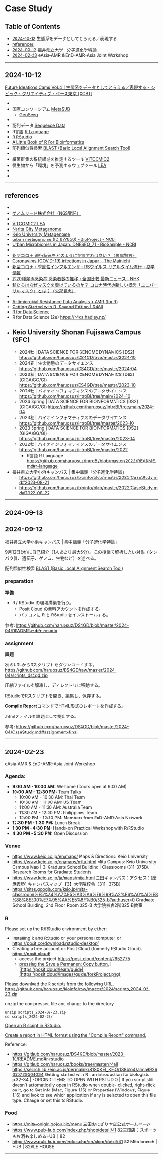 # Case Study

## Table of Contents

- [2024-10-12](#2024-10-12) 生態系をデータとしてとらえる／表現する
- [references](#references)
- [2024-09-12](#2024-09-12) 福井県立大学 | 分子進化学特論
- [2024-02-23](#2024-02-23) eAsia-AMR & EnD-AMR-Asia Joint Workshop

----------
## 2024-10-12

[Future Ideations Camp Vol.4｜生態系をデータとしてとらえる／表現する - シビック・クリエイティブ・ベース東京 [CCBT]](https://ccbt.rekibun.or.jp/events/future-ideations-camp04)

- []()
- 国際コンソーシアム [MetaSUB](https://github.com/haruosuz/metasub/blob/master/README.md)
  - [GeoSeeq](https://portal.geoseeq.com/sample-groups/20ffce9b-f3f8-4ac8-b0d5-e2a85772b08a)
- []()
- 配列データ [Sequence Data](https://github.com/haruosuz/introBI/blob/main/2022/README.md#sequence-data)
- R言語 [R Language](https://github.com/haruosuz/introBI/blob/main/2022/README.md#r-language)
- [R RStudio](https://github.com/haruosuz/DS4GD/blob/master/2024-04/README.md#r-rstudio)
- [A Little Book of R For Bioinformatics](https://github.com/haruosuz/r4bioinfo/blob/master/R_Avril_Coghlan/README.md)
- 配列類似性検索 [BLAST (Basic Local Alignment Search Tool)](https://github.com/haruosuz/DS4GD/blob/master/CaseStudy.md#blast)
- []()
- 細菌群集の系統組成を推定するツール [VITCOMIC2](https://github.com/haruosuz/bioinfo/blob/master/2022/CaseStudy.md#vitcomic2)
- 微生物から「環境」を予測するウェブツール [LEA](https://github.com/haruosuz/bioinfo/blob/master/2022/CaseStudy.md#lea)
- []()
- []()

----------
## references

- []()
- [ゲノムリード株式会社（NGS受託）](https://genome-lead.co.jp/)
- []()
- [VITCOMIC2 LEA](https://github.com/haruosuz/bioinfo/blob/master/2022/CaseStudy.md#2022-12-28)
- [Narita City Metagenome](https://www.ncbi.nlm.nih.gov/pmc/articles/PMC9872656/)
- [Keio University Metagenome](https://www.ncbi.nlm.nih.gov/pmc/articles/PMC11256853/)
- [urban metagenome (ID 877858) - BioProject - NCBI](https://www.ncbi.nlm.nih.gov/bioproject/PRJDB14136)
- [Urban Microbiomes in Japan. DNBSEQ_71 - BioSample - NCBI](https://www.ncbi.nlm.nih.gov/biosample/SAMD00643707/)
- []()
- [新型コロナ 流行状況をどのように把握すれば良い？（忽那賢志）](https://news.yahoo.co.jp/expert/articles/9a709d9886fcb1147208719a3ec653feed67187e)
- [Coronavirus (COVID-19) infections in Japan - The Mainichi](https://mainichi.jp/english/covid19)
- [新型コロナ・季節性インフルエンザ・RSウイルス リアルタイム流行・疫学情報](https://moderna-epi-report.jp/)
- [約20種類の感染症 感染者数の推移・全国比較 最新ニュース - NHK](https://www3.nhk.or.jp/news/special/infection/dashboard/)
- [私たちはなぜマスクを着けているのか？ コロナ時代の新しい概念「ユニバーサルマスク」とは？（忽那賢志）](https://news.yahoo.co.jp/expert/articles/b7091d7a8d26a290e266b2e02a14ffa84f32ad7e)
- []()
- [Antimicrobial Resistance Data Analysis • AMR (for R)](https://github.com/haruosuz/r4bioinfo/tree/master/R_microb#amr)
- [Getting Started with R, Second Edition | R4All](https://github.com/haruosuz/books/tree/master/r4all)
- [R for Data Science](https://github.com/haruosuz/books/tree/master/r4ds)
- R for Data Science (2e) https://r4ds.hadley.nz/
- Keio University Shonan Fujisawa Campus (SFC)
  - 
  - 2024秋 | DATA SCIENCE FOR GENOME DYNAMICS [DS2] https://github.com/haruosuz/DS4GD/tree/master/2024-10
  - 2024春 | 生命動態のデータサイエンス https://github.com/haruosuz/DS4GD/tree/master/2024-04
  - 2023秋 | DATA SCIENCE FOR GENOME DYNAMICS [DS2] (GIGA/GG/GI) https://github.com/haruosuz/DS4GD/tree/master/2023-10
  - 2024秋 | バイオインフォマティクスのデータサイエンス https://github.com/haruosuz/introBI/tree/main/2024-10
  - 2024 Spring | DATA SCIENCE FOR BIOINFORMATICS [DS2] (GIGA/GG/GI) https://github.com/haruosuz/introBI/tree/main/2024-04
  - 2023秋 | バイオインフォマティクスのデータサイエンス https://github.com/haruosuz/introBI/tree/master/2023-10
  - 2023 Spring | DATA SCIENCE FOR BIOINFORMATICS [DS2] (GIGA/GG/GI) https://github.com/haruosuz/introBI/tree/master/2023-04
  - 2022秋 | バイオインフォマティクスのデータサイエンス https://github.com/haruosuz/introBI/tree/master/2022
    - R言語 R Language https://github.com/haruosuz/introBI/blob/master/2022/README.md#r-language
- 福井県立大学小浜キャンパス | 集中講義「分子進化学特論」
  - https://github.com/haruosuz/bioinfo/blob/master/2023/CaseStudy.md#2023-08-21
  - https://github.com/haruosuz/bioinfo/blob/master/2022/CaseStudy.md#2022-08-22

----------
## 2024-09-13
## 2024-09-12

福井県立大学小浜キャンパス | 集中講義「分子進化学特論」

9月12日(木)に自己紹介（1人あたり最大5分）。この授業で解析したい対象（タンパク質、遺伝子、ゲノム、生物など）を述べる。  

配列類似性検索 [BLAST (Basic Local Alignment Search Tool)](https://github.com/haruosuz/DS4GD/blob/master/CaseStudy.md#blast)

### preparation
**準備**

- R / RStudio の環境構築を行う。
  - Posit Cloud の無料アカウントを作成する。
  - パソコンに R と RStudio をインストールする。

参考: 
https://github.com/haruosuz/DS4GD/blob/master/2024-04/README.md#r-rstudio

### assignment
**課題**

次のURLからRスクリプトをダウンロードする。  
https://github.com/haruosuz/DS4GD/raw/master/2024-04/scripts_ds4gd.zip

圧縮ファイルを解凍し、ディレクトリに移動する。  

RStudioでRスクリプトを開き、編集し、保存する。  

**Compile Report**コマンドでHTML形式のレポートを作成する。  

.htmlファイルを課題として提出する。  

参考: 
https://github.com/haruosuz/DS4GD/blob/master/2024-04/CaseStudy.md#assignment-final

----------
## 2024-02-23

eAsia-AMR & EnD-AMR-Asia Joint Workshop

### Agenda:
- **9:00 AM - 10:00 AM:** Welcome (Doors open at 9:00 AM)
- **10:00 AM - 12:30 PM:** Team Talks
   - 10:00 AM - 10:30 AM: Thai Team
   - 10:30 AM - 11:00 AM: US Team
   - 11:00 AM - 11:30 AM: Australia Team
   - 11:30 AM - 12:00 PM: Philippines Team
   - 12:00 PM - 12:30 PM: Members from EnD-AMR-Asia Network
- **12:30 PM - 1:30 PM:** Lunch Break
- **1:30 PM - 4:30 PM:** Hands-on Practical Workshop with R/RStudio
- **4:30 PM - 5:30 PM:** Open Discussion

### Venue
- https://www.keio.ac.jp/en/maps/
Maps & Directions: Keio University
- https://www.keio.ac.jp/en/maps/mita.html
Mita Campus: Keio University
Campus Map
| 3. Graduate School Building | Classrooms (311-375B), Research Rooms for Graduate Students
- https://www.keio.ac.jp/ja/maps/mita.html
三田キャンパス：アクセス：[慶應義塾]
キャンパスマップ
【3】大学院校舎（311- 375B）
- https://sites.google.com/keio.jp/mita-classroom/%E5%A4%A7%E5%AD%A6%E9%99%A2%E6%A0%A1%E8%88%8E300%E7%95%AA%E5%8F%B0/325-b?authuser=0
Graduate School Building, 2nd Floor, Room 325-B
大学院校舎2階325-B教室

### R

Please set up the R/RStudio environment by either:

- Installing R and RStudio on your personal computer, or
https://posit.co/download/rstudio-desktop/
- Creating a free account on Posit Cloud (formerly RStudio Cloud).
https://posit.cloud/
  - access the project
https://posit.cloud/content/7652775
  - [pressing the Save a Permanent Copy button.](https://posit.cloud/learn/guide)
![https://posit.cloud/learn/guide](https://posit.cloud/images/guide/forkProject.png)


Please download the R scripts from the following URL. 
https://github.com/haruosuz/bioinfo/raw/master/2024/scripts_2024-02-23.zip

unzip the compressed file and change to the directory.  
```
unzip scripts_2024-02-23.zip
cd scripts_2024-02-23/
```

[Open an R script in RStudio.](https://r4ds.had.co.nz/workflow-scripts.html)  

[Create a report in HTML format using the "Compile Report" command.](https://github.com/haruosuz/DS4GD/blob/master/2020/CaseStudy.md#compile-report)  


Reference:
- https://github.com/haruosuz/DS4GD/blob/master/2023-10/README.md#r-rstudio
- https://github.com/haruosuz/books/tree/master/r4all
https://search.lib.keio.ac.jp/permalink/81SOKEI_KEIO/188bto4/alma9926355729504034
Getting started with R : an introduction for biologists 
p.32-34
|
FORCING ITEMS TO OPEN WITH RSTUDIO
|
If you script still doesn’t automatically open in RStudio when double- clicked, right-click on it, go to Get info (Mac, Figure 1.15) or Properties (Windows, Figure 1.16) and look to see which application if any is selected to open this file type. Change or set this to RStudio.

### Food
- https://mita-onigiri.gojou.biz/menu
三田おにぎり本店公式ホームページ
- https://www.pub-hub.com/index.php/shop/detail/41
82三田店：スポーツもお酒も楽しめるHUB｜82
- https://www.pub-hub.com/index.php/en/shop/detail/41
82 Mita branch | HUB | 82ALE HOUSE

----------


